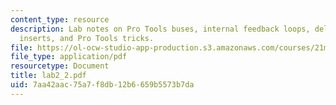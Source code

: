 ```yaml
---
content_type: resource
description: Lab notes on Pro Tools buses, internal feedback loops, delay and reverb
  inserts, and Pro Tools tricks.
file: https://ol-ocw-studio-app-production.s3.amazonaws.com/courses/21m-361-composing-with-computers-i-electronic-music-composition-spring-2008/7aa42aac75a7f8db12b6659b5573b7da_lab2_2.pdf
file_type: application/pdf
resourcetype: Document
title: lab2_2.pdf
uid: 7aa42aac-75a7-f8db-12b6-659b5573b7da
---
```

